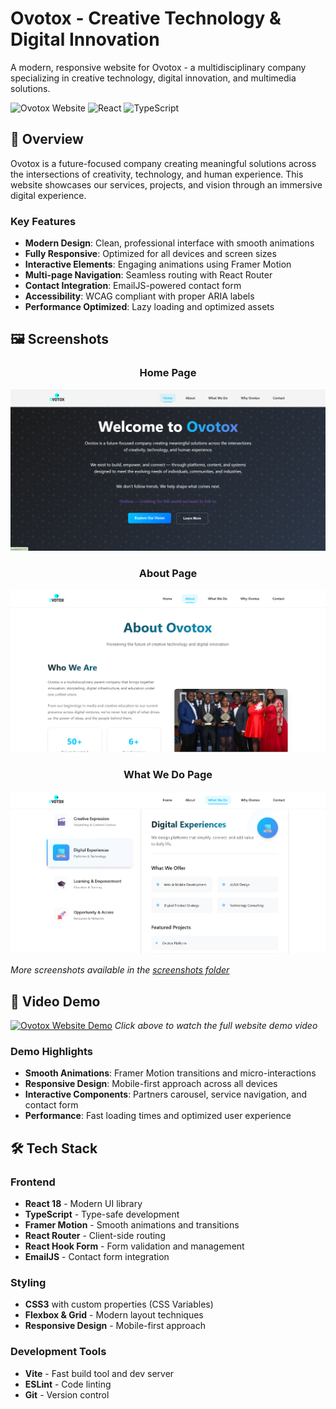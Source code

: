 # Ovotox - Creative Technology & Digital Innovation

A modern, responsive website for Ovotox - a multidisciplinary company specializing in creative technology, digital innovation, and multimedia solutions.

![Ovotox Website](https://img.shields.io/badge/Ovotox-Creative%20Technology-blue)
![React](https://img.shields.io/badge/React-18.2.0-61dafb)
![TypeScript](https://img.shields.io/badge/TypeScript-5.0+-3178c6)

## 🌟 Overview

Ovotox is a future-focused company creating meaningful solutions across the intersections of creativity, technology, and human experience. This website showcases our services, projects, and vision through an immersive digital experience.

### Key Features

- **Modern Design**: Clean, professional interface with smooth animations
- **Fully Responsive**: Optimized for all devices and screen sizes
- **Interactive Elements**: Engaging animations using Framer Motion
- **Multi-page Navigation**: Seamless routing with React Router
- **Contact Integration**: EmailJS-powered contact form
- **Accessibility**: WCAG compliant with proper ARIA labels
- **Performance Optimized**: Lazy loading and optimized assets

## 🖼️ Screenshots

<div align="center">

### Home Page
![Home Page](./screenshots/home.png)

### About Page
![About Page](./screenshots/about.png)

### What We Do Page
![Services Page](./screenshots/whatwedo.png)


</div>

*More screenshots available in the [screenshots folder](./screenshots)*

## 🎥 Video Demo

[![Ovotox Website Demo](https://img.shields.io/badge/📺-Watch_Video_Demo-red)](./videos/Video_demo.webm)
*Click above to watch the full website demo video*

### Demo Highlights
- **Smooth Animations**: Framer Motion transitions and micro-interactions
- **Responsive Design**: Mobile-first approach across all devices
- **Interactive Components**: Partners carousel, service navigation, and contact form
- **Performance**: Fast loading times and optimized user experience


## 🛠 Tech Stack

### Frontend
- **React 18** - Modern UI library
- **TypeScript** - Type-safe development
- **Framer Motion** - Smooth animations and transitions
- **React Router** - Client-side routing
- **React Hook Form** - Form validation and management
- **EmailJS** - Contact form integration

### Styling
- **CSS3** with custom properties (CSS Variables)
- **Flexbox & Grid** - Modern layout techniques
- **Responsive Design** - Mobile-first approach

### Development Tools
- **Vite** - Fast build tool and dev server
- **ESLint** - Code linting
- **Git** - Version control

